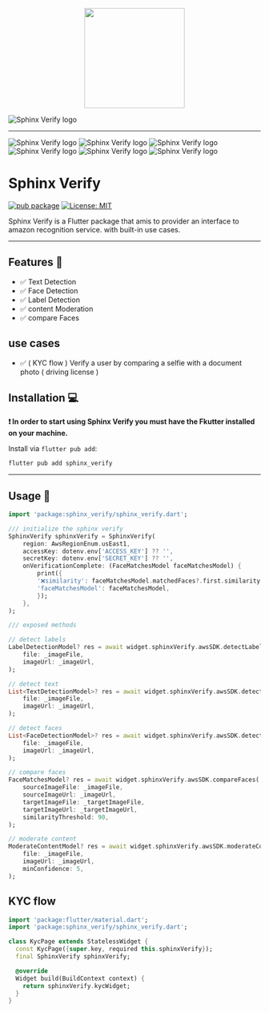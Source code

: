 <p align="center">
  <img width="200" height="200" src="https://github.com/moesaid/SphinxVerify/blob/main/marketing/logo.png?raw=true" />
</p>

![Sphinx Verify logo](https://github.com/moesaid/SphinxVerify/blob/main/marketing/thumbnail.jpg?raw=true)

---

![Sphinx Verify logo](https://github.com/moesaid/SphinxVerify/blob/main/marketing/demo_1.jpg?raw=true)
![Sphinx Verify logo](https://github.com/moesaid/SphinxVerify/blob/main/marketing/demo_2.jpg?raw=true)
![Sphinx Verify logo](https://github.com/moesaid/SphinxVerify/blob/main/marketing/demo_3.jpg?raw=true)
![Sphinx Verify logo](https://github.com/moesaid/SphinxVerify/blob/main/marketing/demo_4.jpg?raw=true)
![Sphinx Verify logo](https://github.com/moesaid/SphinxVerify/blob/main/marketing/demo_5.jpg?raw=true)
![Sphinx Verify logo](https://github.com/moesaid/SphinxVerify/blob/main/marketing/demo_6.jpg?raw=true)

# Sphinx Verify

[![pub package][pub_badge]][pub_badge_link]
[![License: MIT][license_badge]][license_badge_link]

Sphinx Verify is a Flutter package that amis to provider an interface to amazon recognition service. with built-in use cases.

---

## Features 🚀

- ✅ Text Detection
- ✅ Face Detection
- ✅ Label Detection
- ✅ content Moderation
- ✅ compare Faces

## use cases

- ✅ ( KYC flow ) Verify a user by comparing a selfie with a document photo ( driving license )

## Installation 💻

**❗ In order to start using Sphinx Verify you must have the Fkutter installed on your machine.**

Install via `flutter pub add`:

```sh
flutter pub add sphinx_verify
```

---

## Usage 📖

```dart
import 'package:sphinx_verify/sphinx_verify.dart';

/// initialize the sphinx verify
SphinxVerify sphinxVerify = SphinxVerify(
    region: AwsRegionEnum.usEast1,
    accessKey: dotenv.env['ACCESS_KEY'] ?? '',
    secretKey: dotenv.env['SECRET_KEY'] ?? '',
    onVerificationComplete: (FaceMatchesModel faceMatchesModel) {
        print({
        '❌similarity': faceMatchesModel.matchedFaces?.first.similarity,
        'faceMatchesModel': faceMatchesModel,
        });
    },
);

/// exposed methods

// detect labels
LabelDetectionModel? res = await widget.sphinxVerify.awsSDK.detectLabels(
    file: _imageFile,
    imageUrl: _imageUrl,
);

// detect text
List<TextDetectionModel>? res = await widget.sphinxVerify.awsSDK.detectText(
    file: _imageFile,
    imageUrl: _imageUrl,
);

// detect faces
List<FaceDetectionModel>? res = await widget.sphinxVerify.awsSDK.detectFaces(
    file: _imageFile,
    imageUrl: _imageUrl,
);

// compare faces
FaceMatchesModel? res = await widget.sphinxVerify.awsSDK.compareFaces(
    sourceImageFile: _imageFile,
    sourceImageUrl: _imageUrl,
    targetImageFile: _targetImageFile,
    targetImageUrl: _targetImageUrl,
    similarityThreshold: 90,
);

// moderate content
ModerateContentModel? res = await widget.sphinxVerify.awsSDK.moderateContent(
    file: _imageFile,
    imageUrl: _imageUrl,
    minConfidence: 5,
);
```

## KYC flow

```dart
import 'package:flutter/material.dart';
import 'package:sphinx_verify/sphinx_verify.dart';

class KycPage extends StatelessWidget {
  const KycPage({super.key, required this.sphinxVerify});
  final SphinxVerify sphinxVerify;

  @override
  Widget build(BuildContext context) {
    return sphinxVerify.kycWidget;
  }
}
```

[license_badge]: https://img.shields.io/badge/license-MIT-blue.svg
[license_badge_link]: License
[pub_badge]: https://img.shields.io/pub/v/sphinx_verify
[pub_badge_link]: https://pub.dev/packages/sphinx_verify
